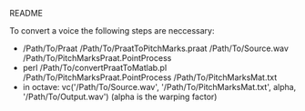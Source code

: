 README

To convert a voice the following steps are neccessary:

- /Path/To/Praat /Path/To/PraatToPitchMarks.praat /Path/To/Source.wav /Path/To/PitchMarksPraat.PointProcess
- perl /Path/To/convertPraatToMatlab.pl /Path/To/PitchMarksPraat.PointProcess /Path/To/PitchMarksMat.txt
- in octave: vc('/Path/To/Source.wav', '/Path/To/PitchMarksMat.txt', alpha, '/Path/To/Output.wav')
   (alpha is the warping factor)
